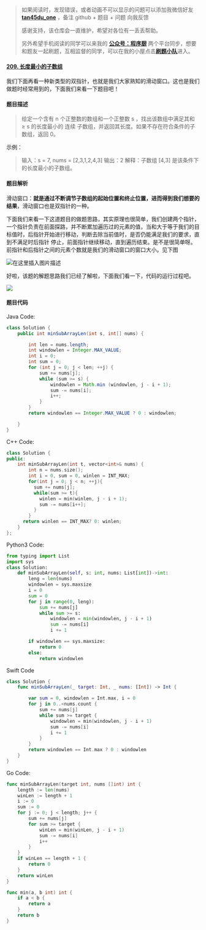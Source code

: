 > 如果阅读时，发现错误，或者动画不可以显示的问题可以添加我微信好友 **[tan45du_one](https://raw.githubusercontent.com/tan45du/tan45du.github.io/master/个人微信.15egrcgqd94w.jpg)** ，备注 github + 题目 + 问题 向我反馈
>
> 感谢支持，该仓库会一直维护，希望对各位有一丢丢帮助。
>
> 另外希望手机阅读的同学可以来我的 <u>[**公众号：程序厨**](https://raw.githubusercontent.com/tan45du/test/master/微信图片_20210320152235.2pthdebvh1c0.png)</u> 两个平台同步，想要和题友一起刷题，互相监督的同学，可以在我的小屋点击<u>[**刷题小队**](https://raw.githubusercontent.com/tan45du/test/master/微信图片_20210320152235.2pthdebvh1c0.png)</u>进入。

#### [209. 长度最小的子数组](https://leetcode-cn.com/problems/minimum-size-subarray-sum/)

我们下面再看一种新类型的双指针，也就是我们大家熟知的滑动窗口。这也是我们做题时经常用到的，下面我们来看一下题目吧！

#### 题目描述

> 给定一个含有 n 个正整数的数组和一个正整数 s ，找出该数组中满足其和 ≥ s 的长度最小的 连续 子数组，并返回其长度。如果不存在符合条件的子数组，返回 0。

示例：

> 输入：s = 7, nums = [2,3,1,2,4,3]
> 输出：2
> 解释：子数组 [4,3] 是该条件下的长度最小的子数组。

#### 题目解析

滑动窗口：**就是通过不断调节子数组的起始位置和终止位置，进而得到我们想要的结果**，滑动窗口也是双指针的一种。

下面我们来看一下这道题目的做题思路，其实原理也很简单，我们创建两个指针，一个指针负责在前面探路，并不断累加遍历过的元素的值，当和大于等于我们的目标值时，后指针开始进行移动，判断去除当前值时，是否仍能满足我们的要求，直到不满足时后指针 停止，前面指针继续移动，直到遍历结束。是不是很简单呀。前指针和后指针之间的元素个数就是我们的滑动窗口的窗口大小。见下图

![在这里插入图片描述](https://img-blog.csdnimg.cn/20210321131617533.png)

好啦，该题的解题思路我们已经了解啦，下面我们看一下，代码的运行过程吧。

![](https://img-blog.csdnimg.cn/2021032111513777.gif)

#### 题目代码

Java Code:

```java
class Solution {
    public int minSubArrayLen(int s, int[] nums) {

        int len = nums.length;
        int windowlen = Integer.MAX_VALUE;
        int i = 0;
        int sum = 0;
        for (int j = 0; j < len; ++j) {
            sum += nums[j];
            while (sum >= s) {
                windowlen = Math.min (windowlen, j - i + 1);
                sum -= nums[i];
                i++;
            }
        }
        return windowlen == Integer.MAX_VALUE ? 0 : windowlen;

    }
}
```

C++ Code:

```cpp
class Solution {
public:
    int minSubArrayLen(int t, vector<int>& nums) {
		int n = nums.size();
      	int i = 0, sum = 0, winlen = INT_MAX;
      	for(int j = 0; j < n; ++j){
          sum += nums[j];
          while(sum >= t){
            winlen = min(winlen, j - i + 1);
            sum -= nums[i++];
          }
        }
      return winlen == INT_MAX? 0: winlen;
    }
};
```

Python3 Code:

```python
from typing import List
import sys
class Solution:
    def minSubArrayLen(self, s: int, nums: List[int])->int:
        leng = len(nums)
        windowlen = sys.maxsize
        i = 0
        sum = 0
        for j in range(0, leng):
            sum += nums[j]
            while sum >= s:
                windowlen = min(windowlen, j - i + 1)
                sum -= nums[i]
                i += 1

        if windowlen == sys.maxsize:
            return 0
        else:
            return windowlen
```

Swift Code

```swift
class Solution {
    func minSubArrayLen(_ target: Int, _ nums: [Int]) -> Int {

        var sum = 0, windowlen = Int.max, i = 0
        for j in 0..<nums.count {
            sum += nums[j]
            while sum >= target {
                windowlen = min(windowlen, j - i + 1)
                sum -= nums[i]
                i += 1
            }
        }
        return windowlen == Int.max ? 0 : windowlen
    }
}
```

Go Code:

```go
func minSubArrayLen(target int, nums []int) int {
    length := len(nums)
    winLen := length + 1
    i := 0
    sum := 0
    for j := 0; j < length; j++ {
        sum += nums[j]
        for sum >= target {
            winLen = min(winLen, j - i + 1)
            sum -= nums[i]
            i++
        }
    }
    if winLen == length + 1 {
        return 0
    }
    return winLen
}

func min(a, b int) int {
    if a < b {
        return a
    }
    return b
}
```
